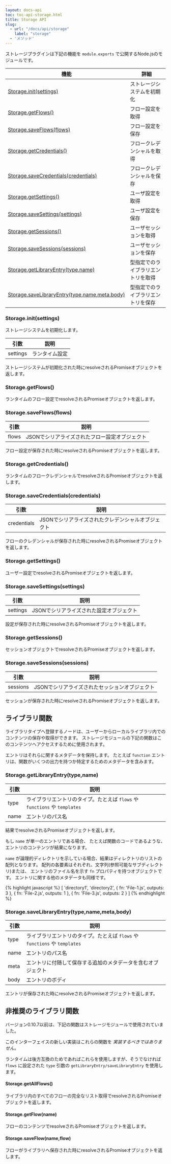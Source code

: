 ```yaml
---
layout: docs-api
toc: toc-api-storage.html
title: Storage API
slug:
  - url: "/docs/api/storage"
    label: "storage"
  - 'メソッド'
---
```


ストレージプラグインは下記の機能を `module.exports` で公開するNode.jsのモジュールです。

 機能                                                      | 詳細
---------------------------------------------------------------|-------------------------
[Storage.init(settings)](#storageinitsettings)                 | ストレージシステムを初期化
[Storage.getFlows()](#storagegetflows)                         | フロー設定を取得
[Storage.saveFlows(flows)](#storagesaveflowsflows)             | フロー設定を保存
[Storage.getCredentials()](#storagegetcredentials)             | フロークレデンシャルを取得
[Storage.saveCredentials(credentials)](#storagesavecredentialscredentials) | フロークレデンシャルを保存
[Storage.getSettings()](#storagegetsettings)                   | ユーザ設定を取得
[Storage.saveSettings(settings)](#storagesavesettingssettings) | ユーザ設定を保存
[Storage.getSessions()](#storagegetsessions)                   | ユーザセッションを取得
[Storage.saveSessions(sessions)](#storagesavesessionssessions) | ユーザセッションを保存
[Storage.getLibraryEntry(type,name)](#storagegetlibraryentrytypename) | 型指定でのライブラリエントリを取得
[Storage.saveLibraryEntry(type,name,meta,body)](#storagesavelibraryentrytypenamemetabody) | 型指定でのライブラリエントリを保存

### Storage.init(settings)

ストレージシステムを初期化します。

引数     | 説明
---------|----------------------
settings | ランタイム設定

ストレージシステムが初期化された時にresolveされるPromiseオブジェクトを返します。

### Storage.getFlows()

ランタイムのフロー設定でresolveされるPromiseオブジェクトを返します。

### Storage.saveFlows(flows)

引数     | 説明
---------|------------------------------
flows    | JSONでシリアライズされたフロー設定オブジェクト

フロー設定が保存された時にresolveされるPromiseオブジェクトを返します。

### Storage.getCredentials()

ランタイムのフロークレデンシャルでresolveされるPromiseオブジェクトを返します。

### Storage.saveCredentials(credentials)

引数        | 説明
------------|------------------------
credentials | JSONでシリアライズされたクレデンシャルオブジェクト

フローのクレデンシャルが保存された時にresolveされるPromiseオブジェクトを返します。

### Storage.getSettings()

ユーザー設定でresolveされるPromiseオブジェクトを返します。

### Storage.saveSettings(settings)

引数     | 説明
---------|------------------------
settings | JSONでシリアライズされた設定オブジェクト

設定が保存された時にresolveされるPromiseオブジェクトを返します。

### Storage.getSessions()

セッションオブジェクトでresolveされるPromiseオブジェクトを返します。

### Storage.saveSessions(sessions)

引数     | 説明
---------|------------------------
sessions | JSONでシリアライズされたセッションオブジェクト

セッションが保存された時にresolveされるPromiseオブジェクトを返します。

## ライブラリ関数

ライブラリタイプへ登録するノードは、ユーザーからローカルライブラリ内でのコンテンツの保存や取得ができます。
ストレージモジュールの下記の関数はこのコンテンツへアクセスするために使用されます。

エントリはそれらに関するメタデータを保持します。
たとえば `function` エントリは、関数がいくつの出力を持つか特定するためのメタデータを含みます。

### Storage.getLibraryEntry(type,name)

引数     | 説明
---------|----------------------------------------------------------------
type     | ライブラリエントリのタイプ。たとえば `flows` や `functions` や `templates`
name     | エントリのパス名

結果でresolveされるPromiseオブジェクトを返します。

もし `name` が単一のエントリである場合、
たとえば関数のコードであるような、エントリのコンテンツが結果になります。

`name` が論理的ディレクトリを示している場合、結果はディレクトリのリストの配列となります。
配列の各要素はそれぞれ、文字列(参照可能なサブディレクトリ)または、
エントリのファイル名を示す `fn` プロパティを持つオブジェクトです。
エントリに関する他のメタデータも同様です。

{% highlight javascript %}
[ 'directory1',
  'directory2',
  { fn: 'File-1.js', outputs: 3 },
  { fn: 'File-2.js', outputs: 1 },
  { fn: 'File-3.js', outputs: 2 }
]
{% endhighlight %}

### Storage.saveLibraryEntry(type,name,meta,body)

引数     | 説明
---------|----------------------------------------------------------------
type     | ライブラリエントリのタイプ。たとえば `flows` や `functions` や `templates`
name     | エントリのパス名
meta     | エントリに付随して保存する追加のメタデータを含むオブジェクト
body     | エントリのボディ

エントリが保存された時にresolveされるPromiseオブジェクトを返します。

## 非推奨のライブラリ関数

バージョン0.10.7以前は、下記の関数はストレージモジュールで使用されていました。

このインターフェイスの新しい実装はこれらの関数を _実装するべきではありません。_

ランタイムは後方互換のためであればこれらを使用しますが、そうでなければ
`flows` に設定された `type` 引数の `getLibraryEntry/saveLibraryEntry` を使用します。

#### Storage.getAllFlows()

ライブラリ内のすべてのフローの完全なリスト取得でresolveされるPromiseオブジェクトを返します。

#### Storage.getFlow(name)

フローのコンテンツでresolveされるPromiseオブジェクトを返します。

#### Storage.saveFlow(name,flow)

フローがライブラリへ保存された時にresolveされるPromiseオブジェクトを返します。
